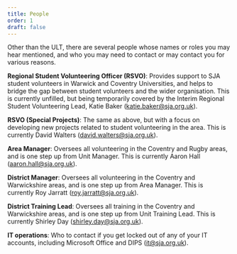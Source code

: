 ```yaml
---
title: People
order: 1
draft: false
---
```

Other than the ULT, there are several people whose names or roles you may hear mentioned, and who you may need to contact or may contact you for various reasons. 

**Regional Student Volunteering Officer (RSVO)**: Provides support to SJA student volunteers in Warwick and Coventry Universities, and helps to bridge the gap between student volunteers and the wider organisation. This is currently unfilled, but being temporarily covered by the Interim Regional Student Volunteering Lead, Katie Baker (katie.baker@sja.org.uk). 

**RSVO (Special Projects)**: The same as above, but with a focus on developing new projects related to student volunteering in the area. This is currently David Walters ([david.walters@sja.org.uk](mailto:david.walters@sja.org.uk)). 

**Area Manager**: Oversees all volunteering in the Coventry and Rugby areas, and is one step up from Unit Manager. This is currently Aaron Hall ([aaron.hall@sja.org.uk](mailto:aaron.hall@sja.org.uk)). 

**District Manager**: Oversees all volunteering in the Coventry and Warwickshire areas, and is one step up from Area Manager. This is currently Roy Jarratt ([roy.jarratt@sja.org.uk](mailto:roy.jarratt@sja.org.uk)).

**District Training Lead**: Oversees all training in the Coventry and Warwickshire areas, and is one step up from Unit Training Lead. This is currently Shirley Day ([shirley.day@sja.org.uk](mailto:shirley.day@sja.org.uk)). 

**IT operations**: Who to contact if you get locked out of any of your IT accounts, including Microsoft Office and DIPS ([it@sja.org.uk](mailto:it@sja.org.uk)).